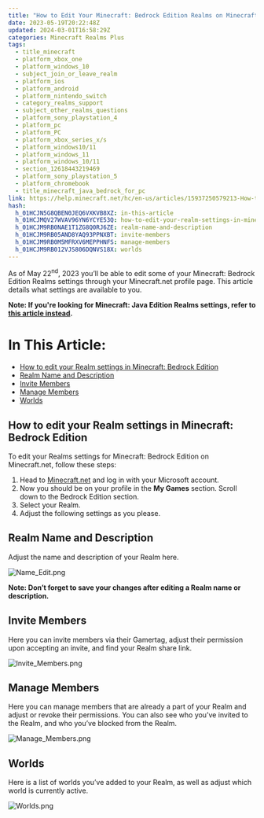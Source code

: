 ```yaml
---
title: "How to Edit Your Minecraft: Bedrock Edition Realms on Minecraft.net"
date: 2023-05-19T20:22:48Z
updated: 2024-03-01T16:58:29Z
categories: Minecraft Realms Plus
tags:
  - title_minecraft
  - platform_xbox_one
  - platform_windows_10
  - subject_join_or_leave_realm
  - platform_ios
  - platform_android
  - platform_nintendo_switch
  - category_realms_support
  - subject_other_realms_questions
  - platform_sony_playstation_4
  - platform_pc
  - platform_PC
  - platform_xbox_series_x/s
  - platform_windows10/11
  - platform_windows_11
  - platform_windows_10/11
  - section_12618443219469
  - platform_sony_playstation_5
  - platform_chromebook
  - title_minecraft_java_bedrock_for_pc
link: https://help.minecraft.net/hc/en-us/articles/15937250579213-How-to-Edit-Your-Minecraft-Bedrock-Edition-Realms-on-Minecraft-net
hash:
  h_01HCJN5G8QBEN0JEQ6VXKVB8XZ: in-this-article
  h_01HCJMQV27WVAV96YN6YCYE53Q: how-to-edit-your-realm-settings-in-minecraft-bedrock-edition
  h_01HCJM9RB0NAE1T1ZG8Q0RJ6ZE: realm-name-and-description
  h_01HCJM9RB05AND8YAQ93PPNXBT: invite-members
  h_01HCJM9RB0M5MFRXV6MEPPHNFS: manage-members
  h_01HCJM9RB012VJS806DQNVS18X: worlds
---
```


As of May 22<sup>nd</sup>, 2023 you’ll be able to edit some of your Minecraft: Bedrock Edition Realms settings through your Minecraft.net profile page. This article details what settings are available to you.

**Note: If you're looking for Minecraft: Java Edition Realms settings, refer to [this article instead](../Minecraft-Java-Realms/How-to-Edit-Your-Minecraft-Java-Edition-Realms-on-Minecraft-net.md).**

# In This Article:

- [How to edit your Realm settings in Minecraft: Bedrock Edition](#how-to-edit-your-realm-settings-in-minecraft-bedrock-edition)
- [Realm Name and Description](#realm-name-and-description)
- [Invite Members](#invite-members)
- [Manage Members](#manage-members)
- [Worlds](#worlds)

## How to edit your Realm settings in Minecraft: Bedrock Edition

To edit your Realms settings for Minecraft: Bedrock Edition on Minecraft.net, follow these steps:

1.  Head to [Minecraft.net](https://www.minecraft.net/en-us) and log in with your Microsoft account.
2.  Now you should be on your profile in the **My Games** section. Scroll down to the Bedrock Edition section.
3.  Select your Realm.
4.  Adjust the following settings as you please.

## Realm Name and Description

Adjust the name and description of your Realm here.

![Name_Edit.png](https://minecrafthelp.zendesk.com/hc/article_attachments/15937036872845)

**Note: Don’t forget to save your changes after editing a Realm name or description.**

## Invite Members

Here you can invite members via their Gamertag, adjust their permission upon accepting an invite, and find your Realm share link.

![Invite_Members.png](https://minecrafthelp.zendesk.com/hc/article_attachments/15937096924173)

## Manage Members

Here you can manage members that are already a part of your Realm and adjust or revoke their permissions. You can also see who you’ve invited to the Realm, and who you’ve blocked from the Realm.

![Manage_Members.png](https://minecrafthelp.zendesk.com/hc/article_attachments/15937080524941)

## Worlds

Here is a list of worlds you’ve added to your Realm, as well as adjust which world is currently active.

![Worlds.png](https://minecrafthelp.zendesk.com/hc/article_attachments/15937080626573)
